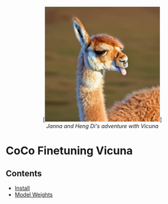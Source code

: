 <div align="center">

  [<img src="asset/a_vicuna_sticking_out_its_tongue_playfully.png" alt="gradio" width=300>]<br>
  <em>Janna and Heng Di's adventure with Vicuna</em>
</div>

# CoCo Finetuning Vicuna


## Contents 
- [Install](#install)
- [Model Weights](#model-weights)